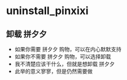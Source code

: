 # uninstall_pinxixi

## 卸载 拼夕夕

* 如果你需要 拼夕夕 购物，可以在内心默默支持
* 如果你不需要 拼夕夕 购物，可以选择卸载
* 我不清楚应该干什么，但就是想卸载 拼夕夕
* 此举的意义寥寥，但是仍然需要做
